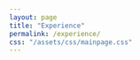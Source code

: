 ```yaml
---
layout: page
title: "Experience"
permalink: /experience/
css: "/assets/css/mainpage.css"
---
```


<div class="spacer"></div>

<!-- Step 1 -->
<div class="experience-step" data-observe>
  <div class="container">
    <div class="circle">
      <p><span class="bold-text">JSPS Research Fellow (DC1)</span><br>
      at the University of Tokyo</p>
    </div>
    <ul class="custom-bullets">
      <li><span class="bold-text">Apr 2016 - Mar 2019</span></li>
      <li>Aug 2017, Aug 2018, Visitor at Perimeter Institute</li>
      <li>Sep 2018 - Oct 2018, Visitor at Cornell University</li>
    </ul>
  </div>
</div>

<!-- Arrow + Step 2 -->
<div class="arrow-container" data-observe>
  <svg width="40" height="40" viewBox="0 0 24 24" fill="none" stroke="#555" stroke-width="2" stroke-linecap="round" stroke-linejoin="round" class="feather feather-arrow-down">
    <line x1="12" y1="5" x2="12" y2="19"></line>
    <polyline points="19 12 12 19 5 12"></polyline>
  </svg>
</div>
<div class="experience-step" data-observe>
  <div class="container">
    <div class="circle">
      <p><span class="bold-text">Special Postdoctoral Researcher</span><br>
      at RIKEN iTHEMS (Apr 2019 - Mar 2022)</p>
      <p><span class="bold-text">Postdoctoral Researcher</span><br>
      at Cornell University (Sep 2019 - Aug 2020)</p>
    </div>
    <div class="lists-container">
      <ul class="custom-bullets">
        <li><span class="bold-text">Apr 2019 - Mar 2022</span></li>
      </ul>
    </div>
  </div>
</div>

<!-- Arrow + Step 3 -->
<div class="arrow-container" data-observe>
  <svg width="40" height="40" viewBox="0 0 24 24" fill="none" stroke="#555" stroke-width="2" stroke-linecap="round" stroke-linejoin="round" class="feather feather-arrow-down">
    <line x1="12" y1="5" x2="12" y2="19"></line>
    <polyline points="19 12 12 19 5 12"></polyline>
  </svg>
</div>
<div class="experience-step" data-observe>
  <div class="container">
    <div class="circle">
      <p><span class="bold-text">Research Assistant Professor</span><br>
      at Yukawa Institute for Theoretical Physics (Apr 2022 - Mar 2025)</p>
      <p><span class="bold-text">Postdoctoral Researcher</span><br>
      at Princeton University (USA) (Sep 2022 - Mar 2025)</p>
    </div>
    <ul class="custom-bullets">
      <li><span class="bold-text">Apr 2022 - Mar 2025</span></li>
      <li>JSPS Research Fellow (PD) (Apr 2022 - Sep 2022)</li>
      <li>JSPS Research Fellow (CPD) (Oct 2022 - Mar 2025)</li>
    </ul>
  </div>
</div>

<!-- Arrow + Step 4 -->
<div class="arrow-container" data-observe>
  <svg width="40" height="40" viewBox="0 0 24 24" fill="none" stroke="#555" stroke-width="2" stroke-linecap="round" stroke-linejoin="round" class="feather feather-arrow-down">
    <line x1="12" y1="5" x2="12" y2="19"></line>
    <polyline points="19 12 12 19 5 12"></polyline>
  </svg>
</div>
<div class="experience-step" data-observe>
  <div class="container">
    <div class="circle">
      <p><span class="bold-text">Assistant Professor (tenured)</span><br>
      at the University of Osaka (Apr 2025 - present)</p>
    </div>
    <ul class="custom-bullets">
      <li>—</li>
    </ul>
  </div>
</div>

<style>
.experience-step {
  opacity: 0;
  transform: translateY(30px);
  transition: opacity 0.8s ease-out, transform 0.8s ease-out;
}
.experience-step.visible {
  opacity: 1;
  transform: translateY(0);
}
.arrow-container {
  display: flex;
  justify-content: center;
  margin: 1rem 0;
  opacity: 0;
  transition: opacity 0.6s ease;
}
.arrow-container.visible {
  opacity: 1;
}
</style>

<script>
document.addEventListener("DOMContentLoaded", function () {
  const steps = document.querySelectorAll('[data-observe]');
  let delay = 0;

  const observer = new IntersectionObserver((entries, observer) => {
    entries
      .filter(entry => entry.isIntersecting)
      .sort((a, b) => a.target.offsetTop - b.target.offsetTop)
      .forEach((entry, index) => {
        setTimeout(() => {
          entry.target.classList.add("visible");
        }, delay);
        delay += 200;
        observer.unobserve(entry.target);
      });
  }, {
    threshold: 0.1
  });

  steps.forEach(step => observer.observe(step));
});
</script>
